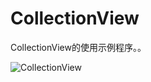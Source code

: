 CollectionView
=========

CollectionView的使用示例程序。。

![CollectionView](https://raw.githubusercontent.com/luowei/iOS-demos/master/CollectionView/doc/a.png)